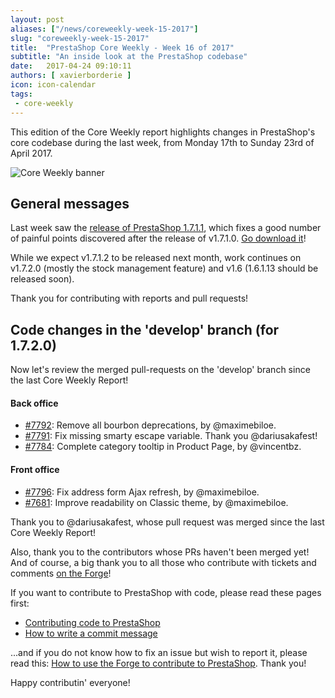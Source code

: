 ```yaml
---
layout: post
aliases: ["/news/coreweekly-week-15-2017"]
slug: "coreweekly-week-15-2017"
title:  "PrestaShop Core Weekly - Week 16 of 2017"
subtitle: "An inside look at the PrestaShop codebase"
date:   2017-04-24 09:10:11
authors: [ xavierborderie ]
icon: icon-calendar
tags:
 - core-weekly
---
```


This edition of the Core Weekly report highlights changes in PrestaShop's core codebase during the last week, from Monday 17th to Sunday 23rd of April 2017.

![Core Weekly banner](/assets/images/2017/04/core_weekly_banner.jpg)


## General messages

Last week saw the [release of PrestaShop 1.7.1.1](http://build.prestashop.com/news/prestashop-1-7-1-1-maintenance-release/), which fixes a good number of painful points discovered after the release of v1.7.1.0. [Go download it](https://www.prestashop.com/en/download)!

While we expect v1.7.1.2 to be released next month, work continues on v1.7.2.0 (mostly the stock management feature) and v1.6 (1.6.1.13 should be released soon).

Thank you for contributing with reports and pull requests!



## Code changes in the 'develop' branch (for 1.7.2.0)

Now let's review the merged pull-requests on the 'develop' branch since the last Core Weekly Report!

#### Back office

* [#7792](https://github.com/PrestaShop/PrestaShop/pull/7792): Remove all bourbon deprecations, by @maximebiloe.
* [#7791](https://github.com/PrestaShop/PrestaShop/pull/7791): Fix missing smarty escape variable. Thank you @dariusakafest!
* [#7784](https://github.com/PrestaShop/PrestaShop/pull/7784): Complete category tooltip in Product Page, by @vincentbz.


#### Front office

* [#7796](https://github.com/PrestaShop/PrestaShop/pull/7796): Fix address form Ajax refresh, by @maximebiloe.
* [#7681](https://github.com/PrestaShop/PrestaShop/pull/7681): Improve readability on Classic theme, by @maximebiloe.


Thank you to @dariusakafest, whose pull request was merged since the last Core Weekly Report!

Also, thank you to the contributors whose PRs haven't been merged yet! And of course, a big thank you to all those who contribute with tickets and comments [on the Forge](http://forge.prestashop.com/)!

If you want to contribute to PrestaShop with code, please read these pages first:

 * [Contributing code to PrestaShop](http://doc.prestashop.com/display/PS16/Contributing+code+to+PrestaShop)
 * [How to write a commit message](http://doc.prestashop.com/display/PS16/How+to+write+a+commit+message)

...and if you do not know how to fix an issue but wish to report it, please read this: [How to use the Forge to contribute to PrestaShop](http://doc.prestashop.com/display/PS16/How+to+use+the+Forge+to+contribute+to+PrestaShop). Thank you!

Happy contributin' everyone!
